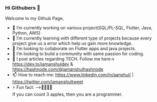 ### Hi Githubers 👋

Welcome to my Github Page,

- 🔭 I’m currently working on various project(SQL/PL-SQL, Flutter, Java, Python, AWS)
- 🌱 I’m currently learning with different type of projects because every project give us a error which help us gain more knowledge.
- 👯 I’m looking to collaborate on Flutter apps and java projects.
- 🤔 I’m looking to build a community with same passion for coding.
- 💬 I post articles regarding TECH. Follow me here-> https://dev.to/iamanshuldev  &  https://hashnode.com/@iamanshulhashnode
- 📫 How to reach me:  https://www.linkedin.com/in/aanshul/  |  https://twitter.com/iamanshultweet
- ⚡ Fun fact:
  -->🍎🍎🍎🍎  
     If you can count 3 apples, then you are a programmer.


